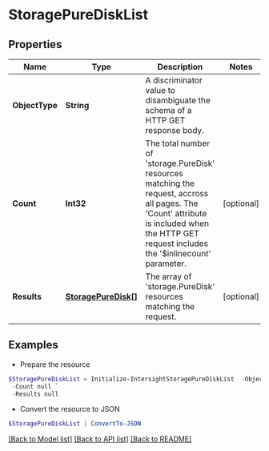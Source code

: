# StoragePureDiskList
## Properties

Name | Type | Description | Notes
------------ | ------------- | ------------- | -------------
**ObjectType** | **String** | A discriminator value to disambiguate the schema of a HTTP GET response body. | 
**Count** | **Int32** | The total number of &#39;storage.PureDisk&#39; resources matching the request, accross all pages. The &#39;Count&#39; attribute is included when the HTTP GET request includes the &#39;$inlinecount&#39; parameter. | [optional] 
**Results** | [**StoragePureDisk[]**](StoragePureDisk.md) | The array of &#39;storage.PureDisk&#39; resources matching the request. | [optional] 

## Examples

- Prepare the resource
```powershell
$StoragePureDiskList = Initialize-IntersightStoragePureDiskList  -ObjectType null `
 -Count null `
 -Results null
```

- Convert the resource to JSON
```powershell
$StoragePureDiskList | ConvertTo-JSON
```

[[Back to Model list]](../README.md#documentation-for-models) [[Back to API list]](../README.md#documentation-for-api-endpoints) [[Back to README]](../README.md)

